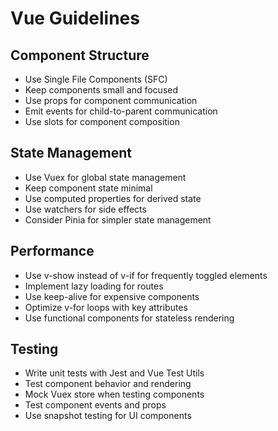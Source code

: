 # Vue Guidelines

## Component Structure

- Use Single File Components (SFC)
- Keep components small and focused
- Use props for component communication
- Emit events for child-to-parent communication
- Use slots for component composition

## State Management

- Use Vuex for global state management
- Keep component state minimal
- Use computed properties for derived state
- Use watchers for side effects
- Consider Pinia for simpler state management

## Performance

- Use v-show instead of v-if for frequently toggled elements
- Implement lazy loading for routes
- Use keep-alive for expensive components
- Optimize v-for loops with key attributes
- Use functional components for stateless rendering

## Testing

- Write unit tests with Jest and Vue Test Utils
- Test component behavior and rendering
- Mock Vuex store when testing components
- Test component events and props
- Use snapshot testing for UI components
